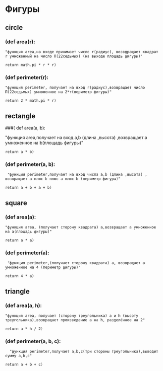 # Фигуры
## circle
### (def area(r):     
    
    "функция area,на входе принимает число r(радиус), возвдращает квадрат r умноженный на число П(22седьмых) (на выходе площадь фигуры)"
    
    return math.pi * r * r)

### (def perimeter(r):
    
    "функция perimeter, получает на вход r(радиус),возвращает число П(22седьмых) умноженное на 2*r(периметр фигуры)"
    
    return 2 * math.pi * r)

## rectangle
###( def area(a, b):
   
   "функция area,получает на вход a,b (длина ,высота) ,возвращает a умноженное на b(площадь фигуры)"
    
    return a * b)
### (def perimeter(a, b):
    
     "функция perimeter,получает на вход числа a,b (длина ,высота) , возвращает a плюс b плюс a плюс b (периметр фигуры)"
    
    return a + b + a + b)
## square
### (def area(a):
    
    "функция area, (получает сторону квадрата) а,возвращает a умноженное на a(площадь фигуры)"
    
    return a * a)

### (def perimeter(a):
     
     "функция perimeter,(получает сторону квадрата) a, возвращает a умноженное на 4 (периметр фигуры)"
    
    return 4 * a)

## triangle
### (def area(a, h):
    
    "функция area, получает (сторону треугольника) a и h (высоту треугольника),возвращает произведение a на h, разделённое на 2"
   
    return a * h / 2)
### (def perimeter(a, b, c):
     
      "функция perimeter,получает a,b,c(три стороны треугольника),выводит сумму a,b,c"
  
    return a + b + c)
